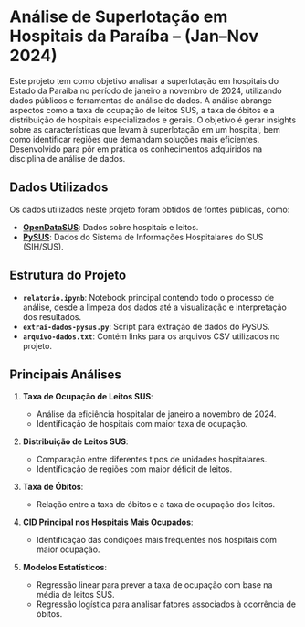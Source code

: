 # Análise de Superlotação em Hospitais da Paraíba – (Jan–Nov 2024)

Este projeto tem como objetivo analisar a superlotação em hospitais do Estado da Paraíba no período de janeiro a novembro de 2024, utilizando dados públicos e ferramentas de análise de dados. A análise abrange aspectos como a taxa de ocupação de leitos SUS, a taxa de óbitos e a distribuição de hospitais especializados e gerais. O objetivo é gerar insights sobre as características que levam à superlotação em um hospital, bem como identificar regiões que demandam soluções mais eficientes. Desenvolvido para pôr em prática os conhecimentos adquiridos na disciplina de análise de dados.

## Dados Utilizados

Os dados utilizados neste projeto foram obtidos de fontes públicas, como:
- **[OpenDataSUS](https://opendatasus.saude.gov.br/dataset/hospitais-e-leitos)**: Dados sobre hospitais e leitos.
- **[PySUS](https://pysus.readthedocs.io/en/latest/databases/data-sources.html#about-sih)**: Dados do Sistema de Informações Hospitalares do SUS (SIH/SUS).

## Estrutura do Projeto

- **`relatorio.ipynb`**: Notebook principal contendo todo o processo de análise, desde a limpeza dos dados até a visualização e interpretação dos resultados.
- **`extrai-dados-pysus.py`**: Script para extração de dados do PySUS.
- **`arquivo-dados.txt`**: Contém links para os arquivos CSV utilizados no projeto.

## Principais Análises

1. **Taxa de Ocupação de Leitos SUS**:
   - Análise da eficiência hospitalar de janeiro a novembro de 2024.
   - Identificação de hospitais com maior taxa de ocupação.

2. **Distribuição de Leitos SUS**:
   - Comparação entre diferentes tipos de unidades hospitalares.
   - Identificação de regiões com maior déficit de leitos.

3. **Taxa de Óbitos**:
   - Relação entre a taxa de óbitos e a taxa de ocupação dos leitos.

4. **CID Principal nos Hospitais Mais Ocupados**:
   - Identificação das condições mais frequentes nos hospitais com maior ocupação.

5. **Modelos Estatísticos**:
   - Regressão linear para prever a taxa de ocupação com base na média de leitos SUS.
   - Regressão logística para analisar fatores associados à ocorrência de óbitos.
